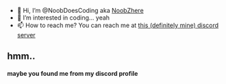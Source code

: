 - 👋 Hi, I’m @NoobDoesCoding aka [NoobZhere](https://github.com/NoobDoesCoding/NoobDoesCoding/blob/main/README.md)
- 👀 I’m interested in coding... yeah
- 📫 How to reach me? You can reach me at [this (definitely mine) discord server](https://noobzhere.tk/discord)
<!---
NoobDoesCoding/NoobDoesCoding is a ✨ special ✨ repository because its `README.md` (this file) appears on your GitHub profile.
You can click the Preview link to take a look at your changes.
-->
## **hmm..**
#### maybe you found me from my discord profile
